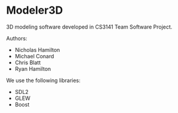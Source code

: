 # Modeler3D
3D modeling software developed in CS3141 Team Software Project. 

Authors: 
- Nicholas Hamilton 
- Michael Conard 
- Chris Blatt 
- Ryan Hamilton 

We use the following libraries:  
- SDL2
- GLEW
- Boost
